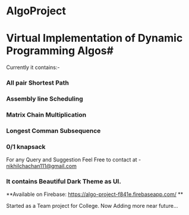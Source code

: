 # AlgoProject
# Virtual Implementation of Dynamic Programming Algos#
Currently it contains:-
### All pair Shortest Path
### Assembly line Scheduling
### Matrix Chain Multiplication
### Longest Comman Subsequence
### 0/1 knapsack


For any Query and Suggestion Feel Free to contact at - nikhilchachan111@gmail.com

### It contains Beautiful Dark Theme as UI. 
**Available on Firebase: https://algo-project-f841e.firebaseapp.com/ **


Started as a Team project for College. Now Adding more near future...
